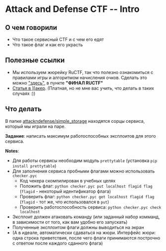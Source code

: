 # Attack and Defense CTF -- Intro

## О чем говорили
- Что такое сервисный CTF и с чем его едят
- Что такое флаг и как его украсть


## Полезные ссылки
- Мы используем жюрейку RuCTF, так что полезно ознакомиться с правилами игры и алгоритмом начисления очков. Сделать это можно ["здесь"](https://ructf.org/2017/rules/), в пункте **"ФИНАЛ RUCTF"**
- [Статья в \]\[акер](https://xakep.ru/2016/06/14/ctf/). (Платная, но не мне вас учить, что делать в таких случаях :))

## Что делать
В папке [attackndefense/simple_storage](attackndefense/simple_storage) находятся сорцы сервиса, который мы играли на паре.
 
**Задание**: написать максимум работоспособных эксплоитов для этого сервиса.

**Notes**:
- Для работы сервисы необходим модуль `prettytable` (установка `pip install prettytable`)
- Для заполнения сервиса пробными флагами можно использовать `checker.pyc`
  + Код чекера скомпилирован в учебных целях
  + Положить флаг: `python checker.pyc put localhost flagid flag` (`flagid` - некоторый идентификатор флага)
  + Проверить флаг: `python checker.pyc get localhost flagid flag` (`flagid` - тот же, что использовался в `put`)
  + Проверить работоспособность сервиса: `python checker.pyc check localhost`
- Эксплоит должен атаковать команду (или заданный набор комманд, в зависимости от того, как вам удобно его запускать)
- Полученные эксплоитом флаги должны выводиться на экран 
- (А в идеале, автоматически сдаваться на жюри. Интерфейс жюри: одна строка приветствия, после чего флаги принимаются построчно с ответом после каждого сданного флага)
